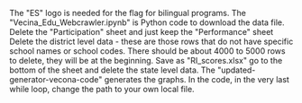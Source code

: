 The "ES" logo is needed for the flag for bilingual programs.
The "Vecina_Edu_Webcrawler.ipynb" is Python code to download the data file.
Delete the "Participation" sheet and just keep the "Performance" sheet
Delete the district level data - these are those rows that do not have specific school names or school codes. 
There should be about 4000 to 5000 rows to delete, they will be at the beginning.
Save as "RI_scores.xlsx"
go to the bottom of the sheet and delete the state level data.
The "updated-generator-vecona-code" generates the graphs. In the code, in the very last while loop, change the path to your own local file.
